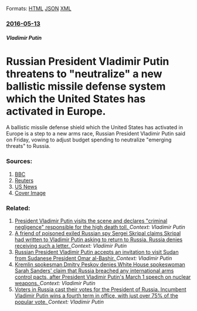 
Formats: [HTML](/news/2016/05/13/russian-president-vladimir-putin-threatens-to-neutralize-a-new-ballistic-missile-defense-system-which-the-united-states-has-activated-in.html)  [JSON](/news/2016/05/13/russian-president-vladimir-putin-threatens-to-neutralize-a-new-ballistic-missile-defense-system-which-the-united-states-has-activated-in.json)  [XML](/news/2016/05/13/russian-president-vladimir-putin-threatens-to-neutralize-a-new-ballistic-missile-defense-system-which-the-united-states-has-activated-in.xml)  

### [2016-05-13](/news/2016/05/13/index.md)

##### Vladimir Putin
#  Russian President Vladimir Putin threatens to "neutralize" a new ballistic missile defense system which the United States has activated in Europe. 

A ballistic missile defense shield which the United States has activated in Europe is a step to a new arms race, Russian President Vladimir Putin said on Friday, vowing to adjust budget spending to neutralize &quot;emerging threats&quot; to Russia.


### Sources:

1. [BBC](http://www.bbc.com/news/world-europe-36289155)
2. [Reuters](https://www.reuters.com/article/us-nato-shield-russia-idUSKCN0Y41OF)
3. [US News](https://www.usnews.com/news/articles/2016-05-13/putin-vows-to-neutralize-western-threats?google_editors_picks=true)
3. [Cover Image](https://s2.reutersmedia.net/resources/r/?m=02&d=20160513&t=2&i=1137181642&w=&fh=545px&fw=&ll=&pl=&sq=&r=LYNXNPEC4C14H)

### Related:

1. [President Vladimir Putin visits the scene and declares "criminal negligence" responsible for the high death toll. ](/news/2018/03/27/president-vladimir-putin-visits-the-scene-and-declares-criminal-negligence-responsible-for-the-high-death-toll.md) _Context: Vladimir Putin_
2. [A friend of poisoned exiled Russian spy Sergei Skripal claims Skripal had written to Vladimir Putin asking to return to Russia. Russia denies receiving such a letter. ](/news/2018/03/24/a-friend-of-poisoned-exiled-russian-spy-sergei-skripal-claims-skripal-had-written-to-vladimir-putin-asking-to-return-to-russia-russia-denie.md) _Context: Vladimir Putin_
3. [Russian President Vladimir Putin accepts an invitation to visit Sudan from Sudanese President Omar al-Bashir. ](/news/2018/03/22/russian-president-vladimir-putin-accepts-an-invitation-to-visit-sudan-from-sudanese-president-omar-al-bashir.md) _Context: Vladimir Putin_
4. [Kremlin spokesman Dmitry Peskov denies White House spokeswoman Sarah Sanders' claim that Russia breached any international arms control pacts, after President Vladimir Putin's March 1 speech on nuclear weapons. ](/news/2018/03/2/kremlin-spokesman-dmitry-peskov-denies-white-house-spokeswoman-sarah-sanders-claim-that-russia-breached-any-international-arms-control-pact.md) _Context: Vladimir Putin_
5. [Voters in Russia cast their votes for the President of Russia. Incumbent Vladimir Putin wins a fourth term in office, with just over 75% of the popular vote. ](/news/2018/03/18/voters-in-russia-cast-their-votes-for-the-president-of-russia-incumbent-vladimir-putin-wins-a-fourth-term-in-office-with-just-over-75-of.md) _Context: Vladimir Putin_

